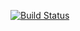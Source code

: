 [![Build Status](https://www.bitrise.io/app/d2313a699a87b338.svg?token=mxXviIT8SxmXMUZpsNOy2A)](https://www.bitrise.io/app/d2313a699a87b338)